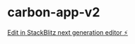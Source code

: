 # carbon-app-v2

[Edit in StackBlitz next generation editor ⚡️](https://stackblitz.com/~/github.com/lumealink/carbon-app-v2)